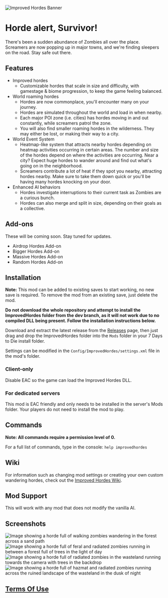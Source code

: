 ![Improved Hordes Banner](https://i.imgur.com/Fokjo0o.png)
# Horde alert, Survivor!
There's been a sudden abundance of Zombies all over the place. Screamers are now popping up in major towns, and we're finding sleepers on the road. Stay safe out there.

## Features
* Improved hordes
  * Customizable hordes that scale in size and difficulty, with gamestage & biome progression, to keep the game feeling balanced.
* World roaming hordes
  * Hordes are now commonplace, you'll encounter many on your journey.
  * Hordes are simulated throughout the world and load in when nearby. 
  * Each major POI zone (i.e. cities) has hordes moving in and out constantly, while screamers patrol the zone.
  * You will also find smaller roaming hordes in the wilderness. They may either be lost, or making their way to a city.
* World Event System
  * Heatmap-like system that attracts nearby hordes depending on heatmap activities occurring in certain areas. The number and size of the hordes depend on where the activities are occurring. Near a city? Expect huge hordes to wander around and find out what's going on in the neighborhood.
  * Screamers contribute a lot of heat if they spot you nearby, attracting hordes nearby. Make sure to take them down quick or you'll be having many hordes knocking on your door.
* Enhanced AI behaviors
  * Hordes investigate interruptions to their current task as Zombies are a curious bunch.
  * Hordes can also merge and split in size, depending on their goals as a collective.

## Add-ons
These will be coming soon. Stay tuned for updates.

* Airdrop Hordes Add-on
* Bigger Hordes Add-on
* Massive Hordes Add-on
* Random Hordes Add-on

## Installation
**Note:** This mod can be added to existing saves to start working, no new save is required. To remove the mod from an existing save, just delete the mod.

**Do not download the whole repository and attempt to install the ImprovedHordes folder from the dev branch, as it will not work due to no compiled DLL being present. Follow the installation instructions below.**

Download and extract the latest release from the [Releases](https://github.com/FilUnderscore/ImprovedHordes/releases) page, then just drag and drop the ImprovedHordes folder into the `Mods` folder in your 7 Days to Die install folder. 

Settings can be modified in the `Config/ImprovedHordes/settings.xml` file in the mod's folder.

### Client-only
Disable EAC so the game can load the Improved Hordes DLL.

### For dedicated servers
This mod is EAC friendly and only needs to be installed in the server's Mods folder. Your players do not need to install the mod to play.

## Commands
**Note: All commands require a permission level of 0.**

For a full list of commands, type in the console: `help improvedhordes`

## Wiki
For information such as changing mod settings or creating your own custom wandering hordes, check out the [Improved Hordes Wiki](https://github.com/FilUnderscore/ImprovedHordes/wiki).

## Mod Support
This will work with any mod that does not modify the vanilla AI.

## Screenshots
![Image showing a horde full of walking zombies wandering in the forest across a sand path](https://i.imgur.com/Qggsojb.png)
![Image showing a horde full of feral and radiated zombies running in between a forest full of trees in the light of day](https://i.imgur.com/a4BjjWn.png)
![Image showing a horde full of radiated zombies in the wasteland running towards the camera with trees in the backdrop](https://i.imgur.com/Xe0Z5Gi.png)
![Image showing a horde full of hazmat and radiated zombies running across the ruined landscape of the wasteland in the dusk of night](https://i.imgur.com/wmzdxMK.png)

## [Terms Of Use](https://github.com/FilUnderscore/ImprovedHordes/blob/dev/LICENSE)
